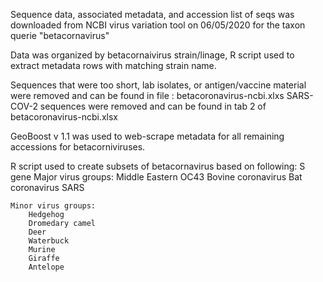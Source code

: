 
Sequence data, associated metadata, and accession list of seqs was downloaded from NCBI virus variation tool on 06/05/2020 for the taxon querie "betacornavirus" 

Data was organized by betacornaivirus strain/linage, R script used to extract metadata rows with matching strain name.


Sequences that were too short, lab isolates, or antigen/vaccine material were removed and can be found in file : betacoronavirus-ncbi.xlxs
SARS-COV-2 sequences were removed and can be found in tab 2 of betacoronavirus-ncbi.xlsx


GeoBoost v 1.1 was used to web-scrape metadata for all remaining  accessions for betacorniviruses.

R script used to create subsets of betacornavirus based on following:
	S gene
	Major virus groups:
		Middle Eastern
		OC43
		Bovine coronavirus
		Bat coronavirus
		SARS
		
	Minor virus groups:
		Hedgehog
		Dromedary camel
		Deer
		Waterbuck
		Murine
		Giraffe
		Antelope



		
